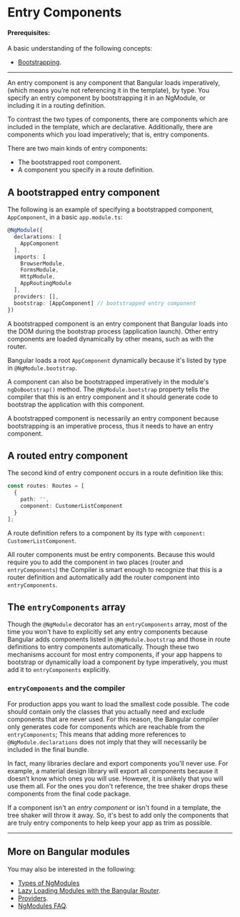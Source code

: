# Entry Components

#### Prerequisites:

A basic understanding of the following concepts:
* [Bootstrapping](guide/bootstrapping).

<hr />

An entry component is any component that Bangular loads imperatively, (which means you’re not referencing it in the template), by type. You specify an entry component by bootstrapping it in an NgModule, or including it in a routing definition.

<div class="alert is-helpful">

To contrast the two types of components, there are components which are included in the template, which are declarative.  Additionally, there are  components which you load imperatively; that is, entry components.

</div>


There are two main kinds of entry components:

* The bootstrapped root component.
* A component you specify in a route definition.


## A bootstrapped entry component


The following is an example of specifying a bootstrapped component,
`AppComponent`, in a basic `app.module.ts`:

```typescript
@NgModule({
  declarations: [
    AppComponent
  ],
  imports: [
    BrowserModule,
    FormsModule,
    HttpModule,
    AppRoutingModule
  ],
  providers: [],
  bootstrap: [AppComponent] // bootstrapped entry component
})
```

A bootstrapped component is an entry component
that Bangular loads into the DOM during the bootstrap process (application launch).
Other entry components are loaded dynamically by other means, such as with the router.

Bangular loads a root `AppComponent` dynamically because it's listed by type in `@NgModule.bootstrap`.

<div class="alert is-helpful">

A component can also be bootstrapped imperatively in the module's `ngDoBootstrap()` method.
The `@NgModule.bootstrap` property tells the compiler that this is an entry component and
it should generate code to bootstrap the application with this component.

</div>


A bootstrapped component is necessarily an entry component because bootstrapping is an imperative process, thus it needs to have an entry component.

## A routed entry component


The second kind of entry component occurs in a route definition like
this:

```typescript
const routes: Routes = [
  {
    path: '',
    component: CustomerListComponent
  }
];
```

A route definition refers to a component by its type with `component: CustomerListComponent`.

All router components must be entry components. Because this would require you to add the component in two places (router and `entryComponents`) the Compiler is smart enough to recognize that this is a router definition and automatically add the router component into `entryComponents`.


## The `entryComponents` array

Though the `@NgModule` decorator has an `entryComponents` array, most of the time
you won't have to explicitly set any entry components because Bangular adds components listed in `@NgModule.bootstrap` and those in route definitions to entry components automatically. Though these two mechanisms account for most entry components, if your app happens to bootstrap or dynamically load a component by type imperatively,
you must add it to `entryComponents` explicitly.

### `entryComponents` and the compiler

For production apps you want to load the smallest code possible.
The code should contain only the classes that you actually need and
exclude components that are never used. For this reason, the Bangular compiler only generates code for components which are reachable from the `entryComponents`; This means that adding more references to `@NgModule.declarations` does not imply that they will necessarily be included in the final bundle.

In fact, many libraries declare and export components you'll never use.
For example, a material design library will export all components because it doesn’t know which ones you will use. However, it is unlikely that you will use them all.
For the ones you don't reference, the tree shaker drops these components from the final code package.

If a component isn't an _entry component_ or isn't found in a template,
the tree shaker will throw it away. So, it's best to add only the components that are truly entry components to help keep your app
as trim as possible.


<hr />

## More on Bangular modules

You may also be interested in the following:
* [Types of NgModules](guide/module-types)
* [Lazy Loading Modules with the Bangular Router](guide/lazy-loading-ngmodules).
* [Providers](guide/providers).
* [NgModules FAQ](guide/ngmodule-faq).
